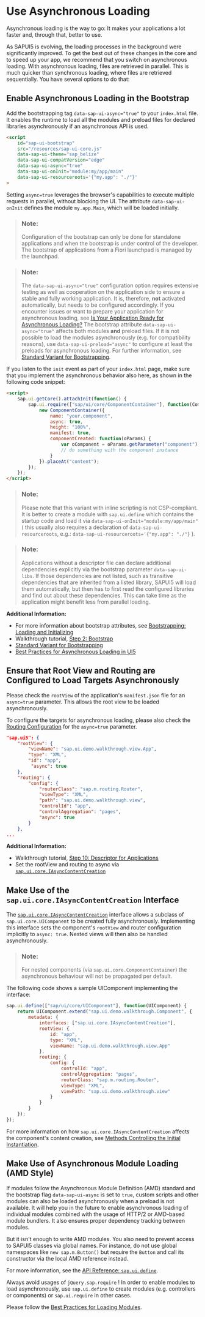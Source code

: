 <!-- loio676b636446c94eada183b1218a824717 -->

# Use Asynchronous Loading

Asynchronous loading is the way to go: It makes your applications a lot faster and, through that, better to use.

As SAPUI5 is evolving, the loading processes in the background were significantly improved. To get the best out of these changes in the core and to speed up your app, we recommend that you switch on asynchronous loading. With asynchronous loading, files are retrieved in parallel. This is much quicker than synchronous loading, where files are retrieved sequentially. You have several options to do that:



<a name="loio676b636446c94eada183b1218a824717__section_EALB"/>

## Enable Asynchronous Loading in the Bootstrap

Add the bootstrapping tag `data-sap-ui-async="true"` to your `index.html` file. It enables the runtime to load all the modules and preload files for declared libraries asynchronously if an asynchronous API is used.

```html
<script 
	id="sap-ui-bootstrap"
	src="/resources/sap-ui-core.js"
	data-sap-ui-theme="sap_belize"
	data-sap-ui-compatVersion="edge"
	data-sap-ui-async="true"
	data-sap-ui-onInit="module:my/app/main"
	data-sap-ui-resourceroots='{"my.app": "./"}'
>
```

Setting `async=true` leverages the browser's capabilities to execute multiple requests in parallel, without blocking the UI. The attribute `data-sap-ui-onInit` defines the module `my.app.Main`, which will be loaded initially.

> ### Note:  
> Configuration of the bootstrap can only be done for standalone applications and when the bootstrap is under control of the developer. The bootstrap of applications from a Fiori launchpad is managed by the launchpad.

> ### Note:  
> The `data-sap-ui-async="true"` configuration option requires extensive testing as well as cooperation on the application side to ensure a stable and fully working application. It is, therefore, **not** activated automatically, but needs to be configured accordingly. If you encounter issues or want to prepare your application for asynchronous loading, see [Is Your Application Ready for Asynchronous Loading?](is-your-application-ready-for-asynchronous-loading-493a15a.md) The bootstrap attribute `data-sap-ui-async="true"` affects both modules **and** preload files. If it is not possible to load the modules asynchronously \(e.g. for compatibility reasons\), use `data-sap-ui-preload="async"` to configure at least the preloads for asynchronous loading. For further information, see [Standard Variant for Bootstrapping](../04_Essentials/standard-variant-for-bootstrapping-91f1f45.md).

If you listen to the `init` event as part of your `index.html` page, make sure that you implement the asynchronous behavior also here, as shown in the following code snippet:

```html
<script>
	sap.ui.getCore().attachInit(function() {
		sap.ui.require(["sap/ui/core/ComponentContainer"], function(ComponentContainer) {
			new ComponentContainer({
				name: "your.component",
				async: true,
				height: "100%",
				manifest: true,
				componentCreated: function(oParams) {
					var oComponent = oParams.getParameter("component");
					// do something with the component instance
				}
			}).placeAt("content");
		});
	});
</script>
```

> ### Note:  
> Please note that this variant with inline scripting is not CSP-compliant. It is better to create a module with `sap.ui.define` which contains the startup code and load it via `data-sap-ui-onInit="module:my/app/main"` \( this usually also requires a declaration of `data-sap-ui-resourceroots`, e.g.: `data-sap-ui-resourceroots='{"my.app": "./"}` \).

> ### Note:  
> Applications without a descriptor file can declare additional dependencies explicitly via the bootstrap parameter `data-sap-ui-libs`. If those dependencies are not listed, such as transitive dependencies that are inherited from a listed library, SAPUI5 will load them automatically, but then has to first read the configured libraries and find out about these dependencies. This can take time as the application might benefit less from parallel loading.

**Additional Information:**

-   For more information about bootstrap attributes, see [Bootstrapping: Loading and Initializing](../04_Essentials/bootstrapping-loading-and-initializing-a04b0d1.md)
-   Walkthrough tutorial, [Step 2: Bootstrap](step-2-bootstrap-fe12df2.md)
-   [Standard Variant for Bootstrapping](../04_Essentials/standard-variant-for-bootstrapping-91f1f45.md)
-   [Best Practices for Asynchronous Loading in UI5](https://blogs.sap.com/2018/12/18/ui5ers-buzz-41-best-practices-for-async-loading-in-ui5/)



<a name="loio676b636446c94eada183b1218a824717__section_RootViewRoutingConfiguration"/>

## Ensure that Root View and Routing are Configured to Load Targets Asynchronously

Please check the `rootView` of the application's `manifest.json` file for an `async=true` parameter. This allows the root view to be loaded asynchronously.

To configure the targets for asynchronous loading, please also check the [Routing Configuration](../04_Essentials/routing-configuration-9023130.md) for the `async=true` parameter.

```json
"sap.ui5": {
	"rootView": {
        "viewName": "sap.ui.demo.walkthrough.view.App",
        "type": "XML",
        "id": "app",
         "async": true
    },
    "routing": {
        "config": {
            "routerClass": "sap.m.routing.Router",
            "viewType": "XML",
            "path": "sap.ui.demo.walkthrough.view",
            "controlId": "app",
            "controlAggregation": "pages",
            "async": true
        }
    },
...
```

**Additional Information:**

-   Walkthrough tutorial, [Step 10: Descriptor for Applications](step-10-descriptor-for-applications-8f93bf2.md)
-   Set the rootView and routing to async via [`sap.ui.core.IAsyncContentCreation`](https://ui5.sap.com/#/api/sap.ui.core.IAsyncContentCreation)



<a name="loio676b636446c94eada183b1218a824717__section_AsyncInterface"/>

## Make Use of the `sap.ui.core.IAsyncContentCreation` Interface

The [`sap.ui.core.IAsyncContentCreation`](https://ui5.sap.com/#/api/sap.ui.core.IAsyncContentCreation) interface allows a subclass of `sap.ui.core.UIComponent` to be created fully asynchronously. Implementing this interface sets the component's `rootView` and router configuration implicitly to `async: true`. Nested views will then also be handled asynchronously.

> ### Note:  
> For nested components \(via `sap.ui.core.ComponentContainer`\) the asynchronous behaviour will not be propagated per default.

The following code shows a sample UIComponent implementing the interface:

```js
sap.ui.define(["sap/ui/core/UIComponent"], function(UIComponent) {
	return UIComponent.extend("sap.ui.demo.walkthrough.Component", {
		metadata: {
			interfaces: ["sap.ui.core.IAsyncContentCreation"],
			rootView: {
				id: "app",
				type: "XML",
				viewName: "sap.ui.demo.walkthrough.view.App"
			},
			routing: {
				config: {
					controlId: "app",
					controlAggregation: "pages",
					routerClass: "sap.m.routing.Router",
					viewType: "XML",
					viewPath: "sap.ui.demo.walkthrough.view"
				}
			}
		}
	});
});
```

For more information on how `sap.ui.core.IAsyncContentCreation` affects the component's content creation, see [Methods Controlling the Initial Instantiation](../04_Essentials/methods-controlling-the-initial-instantiation-b430345.md).



<a name="loio676b636446c94eada183b1218a824717__section_AsyncModuleLoading"/>

## Make Use of Asynchronous Module Loading \(AMD Style\)

If modules follow the Asynchronous Module Definition \(AMD\) standard and the bootstrap flag `data-sap-ui-async` is set to `true`, custom scripts and other modules can also be loaded asynchronously when a preload is not available. It will help you in the future to enable asynchronous loading of individual modules combined with the usage of HTTP/2 or AMD-based module bundlers. It also ensures proper dependency tracking between modules.

But it isn't enough to write AMD modules. You also need to prevent access to SAPUI5 classes via global names. For instance, do not use global namespaces like `new sap.m.Button()` but require the `Button` and call its constructor via the local AMD reference instead.

 For more information, see the [API Reference: `sap.ui.define`](https://ui5.sap.com/#/api/sap.ui/methods/sap.ui.define). 

Always avoid usages of `jQuery.sap.require` ! In order to enable modules to load asynchronously, use `sap.ui.define` to create modules \(e.g. controllers or components\) or `sap.ui.require` in other cases.

Please follow the [Best Practices for Loading Modules](../04_Essentials/best-practices-for-loading-modules-00737d6.md).

